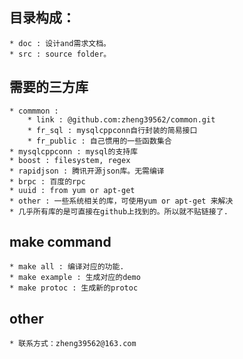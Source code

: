 ## 目录构成：
	* doc : 设计and需求文档。
	* src : source folder。

## 需要的三方库
	* commmon :
		* link : @github.com:zheng39562/common.git
		* fr_sql : mysqlcppconn自行封装的简易接口
		* fr_public : 自己惯用的一些函数集合
	* mysqlcppconn : mysql的支持库
	* boost : filesystem, regex
	* rapidjson : 腾讯开源json库。无需编译
	* brpc : 百度的rpc
	* uuid : from yum or apt-get
	* other : 一些系统相关的库，可使用yum or apt-get 来解决
	* 几乎所有库的是可直接在github上找到的。所以就不贴链接了.

## make command
	* make all : 编译对应的功能.
	* make example : 生成对应的demo
	* make protoc : 生成新的protoc

## other
	* 联系方式：zheng39562@163.com




